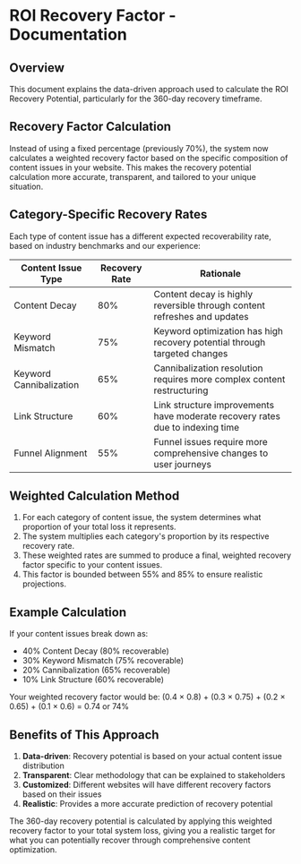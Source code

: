 # ROI Recovery Factor - Documentation

## Overview

This document explains the data-driven approach used to calculate the ROI Recovery Potential, particularly for the 360-day recovery timeframe.

## Recovery Factor Calculation

Instead of using a fixed percentage (previously 70%), the system now calculates a weighted recovery factor based on the specific composition of content issues in your website. This makes the recovery potential calculation more accurate, transparent, and tailored to your unique situation.

## Category-Specific Recovery Rates

Each type of content issue has a different expected recoverability rate, based on industry benchmarks and our experience:

| Content Issue Type      | Recovery Rate | Rationale                                                                     |
| ----------------------- | ------------- | ----------------------------------------------------------------------------- |
| Content Decay           | 80%           | Content decay is highly reversible through content refreshes and updates      |
| Keyword Mismatch        | 75%           | Keyword optimization has high recovery potential through targeted changes     |
| Keyword Cannibalization | 65%           | Cannibalization resolution requires more complex content restructuring        |
| Link Structure          | 60%           | Link structure improvements have moderate recovery rates due to indexing time |
| Funnel Alignment        | 55%           | Funnel issues require more comprehensive changes to user journeys             |

## Weighted Calculation Method

1. For each category of content issue, the system determines what proportion of your total loss it represents.
2. The system multiplies each category's proportion by its respective recovery rate.
3. These weighted rates are summed to produce a final, weighted recovery factor specific to your content issues.
4. This factor is bounded between 55% and 85% to ensure realistic projections.

## Example Calculation

If your content issues break down as:

- 40% Content Decay (80% recoverable)
- 30% Keyword Mismatch (75% recoverable)
- 20% Cannibalization (65% recoverable)
- 10% Link Structure (60% recoverable)

Your weighted recovery factor would be:
(0.4 × 0.8) + (0.3 × 0.75) + (0.2 × 0.65) + (0.1 × 0.6) = 0.74 or 74%

## Benefits of This Approach

1. **Data-driven**: Recovery potential is based on your actual content issue distribution
2. **Transparent**: Clear methodology that can be explained to stakeholders
3. **Customized**: Different websites will have different recovery factors based on their issues
4. **Realistic**: Provides a more accurate prediction of recovery potential

The 360-day recovery potential is calculated by applying this weighted recovery factor to your total system loss, giving you a realistic target for what you can potentially recover through comprehensive content optimization.

